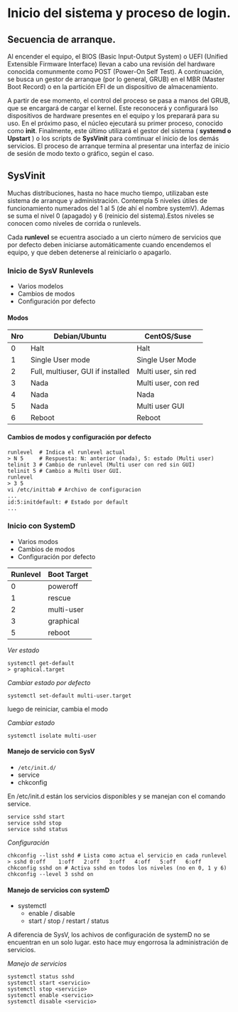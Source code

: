 # Inicio del sistema y proceso de login.

## Secuencia de arranque.

Al encender el equipo, el BIOS (Basic Input-Output System) o UEFI (Unified Extensible Firmware Interface) llevan a cabo una revisión del hardware conocida comunmente como POST (Power-On Self Test). A continuación, se busca un gestor de arranque (por lo general, GRUB) en el MBR (Master Boot Record) o en la partición EFI de un dispositivo de almacenamiento.

A partir de ese momento, el control del proceso se pasa a manos del GRUB, que se encargará de cargar el kernel. Este reconocerá y configurará lso dispositivos de hardware presentes en el equipo y los preparará para su uso. En el próximo paso, el núcleo ejecutará su primer proceso, conocido como **init**. Finalmente, este último utilizará el gestor del sistema ( **systemd o Upstart** ) o los scripts de  **SysVinit** para comtinuar el inicio de los demás servicios. El proceso de arranque termina al presentar una interfaz de inicio de sesión de modo texto o gráfico, según el caso.


## SysVinit
Muchas distribuciones, hasta no hace mucho tiempo, utilizaban este sistema de arranque y administración. Contempla 5 niveles útiles de funcionamiento numerados del 1 al 5 (de ahí el nombre systemV). Ademas se suma el nivel 0 (apagado) y 6 (reinicio del sistema).Estos niveles se conocen como niveles de corrida o runlevels. 

Cada **runlevel** se ecuentra asociado a un cierto número de servicios que por defecto deben iniciarse automáticamente cuando encendemos el equipo, y que deben detenerse al reiniciarlo o apagarlo. 

### Inicio de SysV Runlevels

- Varios modelos
- Cambios de modos
- Configuración por defecto

#### Modos
| Nro | Debian/Ubuntu                    | CentOS/Suse        |
|-----|----------------------------------|--------------------|
| 0   | Halt                             | Halt               |
| 1   |	Single User mode                 | Single User Mode   |
| 2   |	Full, multiuser, GUI if installed| Multi user, sin red|
| 3   | Nada                             | Multi user, con red|
| 4   | Nada                             | Nada 			  |
| 5   | Nada                             | Multi user GUI     |
| 6   | Reboot                           | Reboot             |

#### Cambios de modos y configuración por defecto
```
runlevel  # Indica el runlevel actual
> N 5 	  # Respuesta: N: anterior (nada), 5: estado (Multi user)
telinit 3 # Cambio de runlevel (Multi user con red sin GUI)
telinit 5 # Cambio a Multi User GUI.
runlevel
> 3 5
vi /etc/inittab # Archivo de configuracion
...
id:5:initdefault: # Estado por default
...
```

### Inicio con SystemD
- Varios modos
- Cambios de modos
- Configuración por defecto

| Runlevel | Boot Target |
|----------|-------------|
| 0        | poweroff    |
| 1		   | rescue      |
| 2        | multi-user  |
| 3        | graphical   |
| 5        | reboot      |

*Ver estado*
```
systemctl get-default
> graphical.target
```

*Cambiar estado por defecto*
```
systemctl set-default multi-user.target
```
luego de reiniciar, cambia el modo

*Cambiar estado*
```
systemctl isolate multi-user
```

#### Manejo de servicio con SysV
- `/etc/init.d/`
- service
- chkconfig

En /etc/init.d están los servicios disponibles y se manejan con el comando service.

```
service sshd start
service sshd stop
service sshd status
```

*Configuración*
```
chkconfig --list sshd # Lista como actua el servicio en cada runlevel
> sshd 0:off	1:off	2:off	3:off	4:off	5:off	6:off
chkconfig sshd on # Activa sshd en todos los niveles (no en 0, 1 y 6)
chkconfig --level 3 sshd on
```


#### Manejo de servicios con systemD
- systemctl
	- enable / disable
	- start / stop / restart / status

A diferencia de SysV, los achivos de configuración de systemD no se encuentran en un solo lugar. esto hace muy engorrosa la administración de servicios.

*Manejo de servicios*
```
systemctl status sshd
systemctl start <servicio>
systemctl stop <servicio>
systemctl enable <servicio>
systemctl disable <servicio>
```

